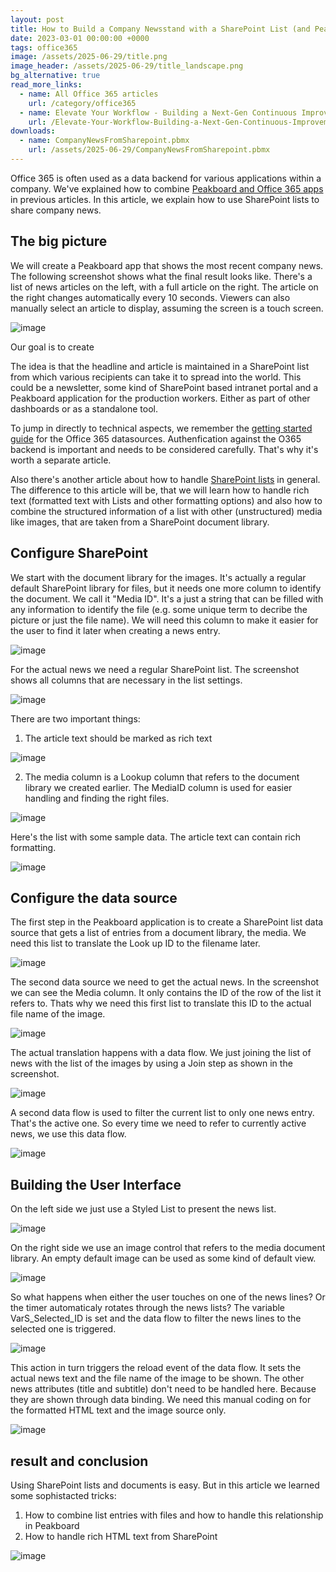```yaml
---
layout: post
title: How to Build a Company Newsstand with a SharePoint List (and Peakboard Magic)
date: 2023-03-01 00:00:00 +0000
tags: office365
image: /assets/2025-06-29/title.png
image_header: /assets/2025-06-29/title_landscape.png
bg_alternative: true
read_more_links:
  - name: All Office 365 articles
    url: /category/office365
  - name: Elevate Your Workflow - Building a Next-Gen Continuous Improvement Board with Office 365 ToDo
    url: /Elevate-Your-Workflow-Building-a-Next-Gen-Continuous-Improvement-Board-with-Office-365-ToDo.html
downloads:
  - name: CompanyNewsFromSharepoint.pbmx
    url: /assets/2025-06-29/CompanyNewsFromSharepoint.pbmx
---
```

Office 365 is often used as a data backend for various applications within a company.
We've explained how to combine [Peakboard and Office 365 apps](/category/office365) in previous articles.
In this article, we explain how to use SharePoint lists to share company news.

## The big picture

We will create a Peakboard app that shows the most recent company news. The following screenshot shows what the final result looks like. There's a list of news articles on the left, with a full article on the right. The article on the right changes automatically every 10 seconds. Viewers can also manually select an article to display, assuming the screen is a touch screen.

![image](/assets/2025-06-29/010.png)

Our goal is to create 

The idea is that the headline and article is maintained in a SharePoint list from which various recipients can take it to spread into the world. This could be a newsletter, some kind of SharePoint based intranet portal and a Peakboard application for the production workers. Either as part of other dashboards or as a standalone tool. 

To jump in directly to technical aspects, we remember the [getting started guide](/Getting-started-with-the-new-Office-365-Data-Sources.html) for the Office 365 datasources. Authenfication against the O365 backend is important and needs to be considered carefully. That's why it's worth a separate article.

Also there's another article about how to handle [SharePoint lists](/SharePoint-Lists-in-Beast-Mode-Powered-by-Peakboard.html) in general. The difference to this article will be, that we will learn how to handle rich text (formatted text with Lists and other formatting options) and also how to combine the structured information of a list with other (unstructured) media like images, that are taken from a SharePoint document library. 


## Configure SharePoint

We start with the document library for the images. It's actually a regular default SharePoint library for files, but it needs one more column to identify the document. We call it "Media ID". It's a just a string that can be filled with any information to identify the file (e.g. some unique term to decribe the picture or just the file name). We will need this column to make it easier for the user to find it later when creating a news entry.

![image](/assets/2025-06-29/020.png)

For the actual news we need a regular SharePoint list. The screenshot shows all columns that are necessary in the list settings.

![image](/assets/2025-06-29/030.png)

There are two important things:

1. The article text should be marked as rich text

![image](/assets/2025-06-29/040.png)

2. The media column is a Lookup column that refers to the document library we created earlier. The MediaID column is used for easier handling and finding the right files.

![image](/assets/2025-06-29/050.png)

Here's the list with some sample data. The article text can contain rich formatting.

![image](/assets/2025-06-29/060.png)

## Configure the data source

The first step in the Peakboard application is to create a SharePoint list data source that gets a list of entries from a document library, the media. We need this list to translate the Look up ID to the filename later.

![image](/assets/2025-06-29/070.png)

The second data source we need to get the actual news. In the screenshot we can see the Media column. It only contains the ID of the row of the list it refers to. Thats why we need this first list to translate this ID to the actual file name of the image.

![image](/assets/2025-06-29/080.png)

The actual translation happens with a data flow. We just joining the list of news with the list of the images by using a Join step as shown in the screenshot.

![image](/assets/2025-06-29/090.png)

A second data flow is used to filter the current list to only one news entry. That's the active one. So every time we need to refer to currently active news, we use this data flow.

![image](/assets/2025-06-29/100.png)

## Building the User Interface

On the left side we just use a Styled List to present the news list.

![image](/assets/2025-06-29/110.png)

On the right side we use an image control that refers to the media document library. An empty default image can be used as some kind of default view.

![image](/assets/2025-06-29/120.png)

So what happens when either the user touches on one of the news lines? Or the timer automaticaly rotates through the news lists?
The variable VarS_Selected_ID is set and the data flow to filter the news lines to the selected one is triggered. 

![image](/assets/2025-06-29/130.png)

This action in turn triggers the reload event of the data flow. It sets the actual news text and the file name of the image to be shown. The other news attributes (title and subtitle) don't need to be handled here. Because they are shown through data binding. We need this manual coding on for the formatted HTML text and the image source only.

![image](/assets/2025-06-29/140.png)

## result and conclusion

Using SharePoint lists and documents is easy. But in this article we learned some sophistacted tricks:

1. How to combine list entries with files and how to handle this relationship in Peakboard
2. How to handle rich HTML text from SharePoint

![image](/assets/2025-06-29/result.gif)
